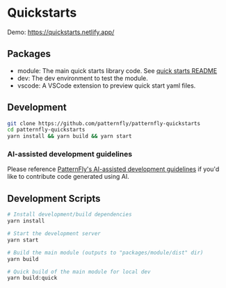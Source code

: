 # Quickstarts

Demo:
https://quickstarts.netlify.app/

## Packages
- module: The main quick starts library code. See [quick starts README](packages/module/README.md)
- dev: The dev environment to test the module.
- vscode: A VSCode extension to preview quick start yaml files.

## Development

```bash
git clone https://github.com/patternfly/patternfly-quickstarts
cd patternfly-quickstarts
yarn install && yarn build && yarn start
```

### AI-assisted development guidelines

Please reference [PatternFly's AI-assisted development guidelines](https://github.com/patternfly/.github/blob/main/CONTRIBUTING.md) if you'd like to contribute code generated using AI.

## Development Scripts
```sh
# Install development/build dependencies
yarn install

# Start the development server
yarn start

# Build the main module (outputs to "packages/module/dist" dir)
yarn build

# Quick build of the main module for local dev
yarn build:quick
```

